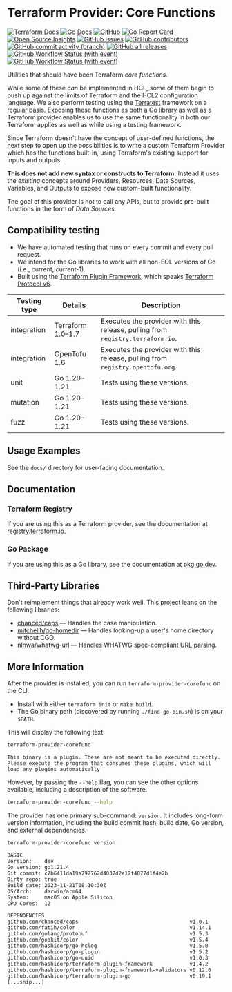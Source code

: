 # Terraform Provider: Core Functions

[![Terraform Docs](https://img.shields.io/badge/Terraform-Docs-7B42BC?style=for-the-badge)](https://registry.terraform.io/providers/northwood-labs/corefunc/)
[![Go Docs](https://img.shields.io/badge/Go-Docs-blue?style=for-the-badge)](https://pkg.go.dev/github.com/northwood-labs/terraform-provider-corefunc)
[![GitHub](https://img.shields.io/github/license/northwood-labs/terraform-provider-corefunc?style=for-the-badge)](https://opensource.org/licenses/Apache-2.0)
[![Go Report Card](https://goreportcard.com/badge/github.com/northwood-labs/terraform-provider-corefunc?style=for-the-badge)](https://goreportcard.com/report/github.com/northwood-labs/terraform-provider-corefunc)
[![Open Source Insights](https://img.shields.io/badge/Open_Source-Insights-000000?style=for-the-badge)](https://deps.dev/project/github/northwood-labs%2Fterraform-provider-corefunc)
[![GitHub issues](https://img.shields.io/github/issues/northwood-labs/terraform-provider-corefunc?style=for-the-badge)](https://github.com/northwood-labs/terraform-provider-corefunc/issues)
[![GitHub contributors](https://img.shields.io/github/contributors/northwood-labs/terraform-provider-corefunc?style=for-the-badge)](https://github.com/northwood-labs/terraform-provider-corefunc/graphs/contributors)
[![GitHub commit activity (branch)](https://img.shields.io/github/commit-activity/m/northwood-labs/terraform-provider-corefunc?style=for-the-badge)](https://github.com/northwood-labs/terraform-provider-corefunc/commits/main/)
[![GitHub all releases](https://img.shields.io/github/downloads/northwood-labs/terraform-provider-corefunc/total?style=for-the-badge)](https://github.com/northwood-labs/terraform-provider-corefunc/releases)
[![GitHub Workflow Status (with event)](https://img.shields.io/github/actions/workflow/status/northwood-labs/terraform-provider-corefunc/test.yml?style=for-the-badge&label=Tests)](https://github.com/northwood-labs/terraform-provider-corefunc/actions/workflows/test.yml)
[![GitHub Workflow Status (with event)](https://img.shields.io/github/actions/workflow/status/northwood-labs/terraform-provider-corefunc/release.yml?style=for-the-badge&label=Release)](https://github.com/northwood-labs/terraform-provider-corefunc/actions/workflows/release.yml)

Utilities that should have been Terraform _core functions_.

While some of these _can_ be implemented in HCL, some of them begin to push up against the limits of Terraform and the HCL2 configuration language. We also perform testing using the [Terratest](https://terratest.gruntwork.io) framework on a regular basis. Exposing these functions as both a Go library as well as a Terraform provider enables us to use the same functionality in both our Terraform applies as well as while using a testing framework.

Since Terraform doesn't have the concept of user-defined functions, the next step to open up the possibilities is to write a custom Terraform Provider which has the functions built-in, using Terraform's existing support for inputs and outputs.

**This does not add new syntax or constructs to Terraform.** Instead it uses the _existing_ concepts around Providers, Resources, Data Sources, Variables, and Outputs to expose new custom-built functionality.

The goal of this provider is not to call any APIs, but to provide pre-built functions in the form of _Data Sources_.

## Compatibility testing

* We have automated testing that runs on every commit and every pull request.
* We intend for the Go libraries to work with all non-EOL versions of Go (i.e., current, current-1).
* Built using the [Terraform Plugin Framework][TPF], which speaks [Terraform Protocol v6][tfproto6].

| Testing type | Details           | Description                                                                    |
|--------------|-------------------|--------------------------------------------------------------------------------|
| integration  | Terraform 1.0–1.7 | Executes the provider with this release, pulling from `registry.terraform.io`. |
| integration  | OpenTofu 1.6      | Executes the provider with this release, pulling from `registry.opentofu.org`. |
| unit         | Go 1.20–1.21      | Tests using these versions.                                                    |
| mutation     | Go 1.20–1.21      | Tests using these versions.                                                    |
| fuzz         | Go 1.20–1.21      | Tests using these versions.                                                    |

## Usage Examples

See the `docs/` directory for user-facing documentation.

## Documentation

### Terraform Registry

If you are using this as a Terraform provider, see the documentation at [registry.terraform.io](https://registry.terraform.io/providers/northwood-labs/corefunc/).

### Go Package

If you are using this as a Go library, see the documentation at [pkg.go.dev](https://pkg.go.dev/github.com/northwood-labs/terraform-provider-corefunc).

## Third-Party Libraries

Don't reimplement things that already work well. This project leans on the following libraries:

* [chanced/caps](https://github.com/chanced/caps) — Handles the case manipulation.
* [mitchellh/go-homedir](https://github.com/mitchellh/go-homedir) — Handles looking-up a user's home directory without CGO.
* [nlnwa/whatwg-url](https://github.com/nlnwa/whatwg-url) — Handles WHATWG spec-compliant URL parsing.

## More Information

After the provider is installed, you can run `terraform-provider-corefunc` on the CLI.

* Install with either `terraform init` or `make build`.
* The Go binary path (discovered by running `./find-go-bin.sh`) is on your `$PATH`.

This will display the following text:

```bash
terraform-provider-corefunc
```

```plain
This binary is a plugin. These are not meant to be executed directly.
Please execute the program that consumes these plugins, which will
load any plugins automatically
```

However, by passing the `--help` flag, you can see the other options available, including a description of the software.

```bash
terraform-provider-corefunc --help
```

The provider has one primary sub-command: `version`. It includes long-form version information, including the build commit hash, build date, Go version, and external dependencies.

```bash
terraform-provider-corefunc version
```

```plain
BASIC
Version:    dev
Go version: go1.21.4
Git commit: c7b6411da19a792762d4037d2e17f4877d1f4e2b
Dirty repo: true
Build date: 2023-11-21T08:10:30Z
OS/Arch:    darwin/arm64
System:     macOS on Apple Silicon
CPU Cores:  12

DEPENDENCIES
github.com/chanced/caps                                    v1.0.1
github.com/fatih/color                                     v1.14.1
github.com/golang/protobuf                                 v1.5.3
github.com/gookit/color                                    v1.5.4
github.com/hashicorp/go-hclog                              v1.5.0
github.com/hashicorp/go-plugin                             v1.5.2
github.com/hashicorp/go-uuid                               v1.0.3
github.com/hashicorp/terraform-plugin-framework            v1.4.2
github.com/hashicorp/terraform-plugin-framework-validators v0.12.0
github.com/hashicorp/terraform-plugin-go                   v0.19.1
[...snip...]
```

[tfproto6]: https://developer.hashicorp.com/terraform/plugin/terraform-plugin-protocol#protocol-version-6
[TPF]: https://github.com/hashicorp/terraform-plugin-framework
